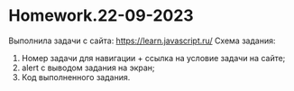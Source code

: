 # Homework.22-09-2023
Выполнила задачи с сайта: https://learn.javascript.ru/
  Схема задания: 
  1. Номер задачи для навигации + ссылка на условие задачи на сайте;
  2. alert с выводом задания на экран;
  3. Код выполненного задания.
